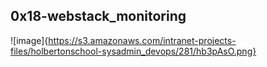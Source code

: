##  0x18-webstack_monitoring

![image]{https://s3.amazonaws.com/intranet-projects-files/holbertonschool-sysadmin_devops/281/hb3pAsO.png}

